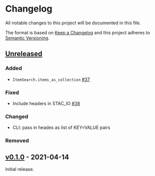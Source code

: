 # Changelog
All notable changes to this project will be documented in this file.

The format is based on [Keep a Changelog](http://keepachangelog.com/en/1.0.0/)
and this project adheres to [Semantic Versioning](http://semver.org/spec/v2.0.0.html).

## [Unreleased]

### Added

- `ItemSearch.items_as_collection` [#37](https://github.com/stac-utils/pystac-client/pull/37)

### Fixed

- Include headers in STAC_IO [#38](https://github.com/stac-utils/pystac-client/pull/38)

### Changed

- CLI: pass in heades as list of KEY=VALUE pairs

### Removed

## [v0.1.0] - 2021-04-14

Initial release.

[Unreleased]: <https://github.com/stac-utils/pystac-client/compare/v0.1.0...main>
[v0.1.0]: <https://github.com/stac-utils/pystac-client/tree/v0.1.0>

